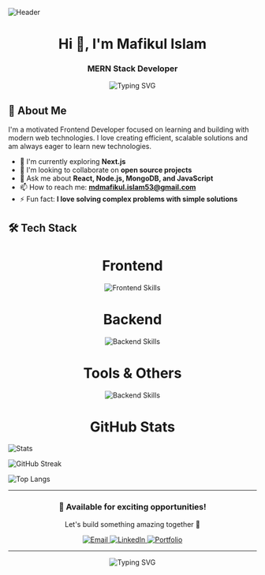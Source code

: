 ![Header](https://i.ibb.co/b5fzrVZT/Mafikul-Web-Developer.png)

<h1 align="center">Hi 👋, I'm Mafikul Islam</h1>
<h3 align="center">MERN Stack Developer</h3>

<div align="center">
  <img src="https://readme-typing-svg.herokuapp.com?font=Fira+Code&size=32&duration=2800&pause=2000&color=A9FEF7&center=true&vCenter=true&width=940&lines=Hey+there!+I'm+a+Full+Stack+Developer+%F0%9F%91%8B;Welcome+to+my+GitHub+Profile!;Let's+build+something+amazing+together!" alt="Typing SVG" />
</div>

## 🚀 About Me

I'm a motivated Frontend Developer focused on learning and building with modern web technologies. I love creating efficient, scalable solutions and am always eager to learn new technologies.

- 🌱 I'm currently exploring **Next.js**
- 👯 I'm looking to collaborate on **open source projects**
- 💬 Ask me about **React, Node.js, MongoDB, and JavaScript**
- 📫 How to reach me: <a href="mailto:mdmafikul.islam53@gmail.com"> **mdmafikul.islam53@gmail.com**</a>
- ⚡ Fun fact: **I love solving complex problems with simple solutions**

## 🛠️ Tech Stack

<div align="center">
  <h1 align="center">Frontend</h1> 
  
<p>
    <img src="https://skillicons.dev/icons?i=react,nextjs,javascript,html,css,tailwind" alt="Frontend Skills"/>
  </p>
</div>

<div align="center">
  
  <h1 align="center">Backend</h1>
  
<p>
    <img src="https://skillicons.dev/icons?i=nodejs,express,mongodb,firebase" alt="Backend Skills"/>
  </p>
</div>

<div align="center">

 <h1 align="center">Tools & Others</h1>
  
<p>
  <img src="https://skillicons.dev/icons?i=git,github,vscode,netlify,vercel" alt="Backend Skills"/>
</p>
</div>

<h1 align="center">GitHub Stats</h1>

![Stats](https://github-readme-stats.vercel.app/api?username=mafikul5320&show_icons=true&hide_border=false&bg_color=0D1117&title_color=00FF99&text_color=FFFFFF&icon_color=00FF99)

![GitHub Streak](https://streak-stats.demolab.com?user=mafikul5320&theme=vue-dark&background=0D1117&ring=00FF99&fire=00FF99&currStreakLabel=00FF99)


![Top Langs](https://github-readme-stats.vercel.app/api/top-langs/?username=mafikul5320&layout=compact&bg_color=0D1117&title_color=00FF99&text_color=FFFFFF)



---

<div align="center">
  <h3>💼 Available for exciting opportunities!</h3>
  <p>Let's build something amazing together 🚀</p>
  
   <p>
    <a href="mailto:mdmafikul.islam53@gmail.com">
      <img src="https://img.shields.io/badge/Email-D14836?style=for-the-badge&logo=gmail&logoColor=white" alt="Email"/>
    </a>
    <a href="https://www.linkedin.com/in/mafikulislam">
      <img src="https://img.shields.io/badge/LinkedIn-0077B5?style=for-the-badge&logo=linkedin&logoColor=white" alt="LinkedIn"/>
    </a>
    <a href="https://portfolio-blush-seven-29.vercel.app">
      <img src="https://img.shields.io/badge/Portfolio-FF5722?style=for-the-badge&logo=google-chrome&logoColor=white" alt="Portfolio"/>
    </a>
  </p>
</div>

---

<div align="center">
  <img src="https://readme-typing-svg.herokuapp.com?font=Fira+Code&size=32&duration=2800&pause=2000&color=A9FEF7&center=true&vCenter=true&width=940&lines=" alt="Typing SVG" />
</div>
